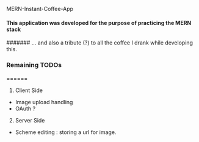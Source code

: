 MERN-Instant-Coffee-App

#### This application was developed for the purpose of practicing the MERN stack
####### ... and also a tribute (?) to all the coffee I drank while developing this.

### Remaining TODOs
======
1. Client Side
+ Image upload handling
+ OAuth ?

2. Server Side
+ Scheme editing : storing a url for image.